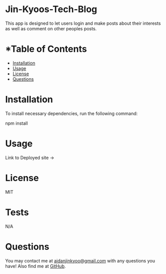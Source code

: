 # Jin-Kyoos-Tech-Blog
      
  This app is designed to let users login and make posts about their interests as well 
  as comment on other peoples posts.
      
  # *Table of Contents
      
  * [Installation](#installation)
  * [Usage](#usage)
  * [License](#license)
  * [Questions](#questions)
      
      
  # Installation
      
  To install necessary dependencies, run the following command: 
      
  npm install
          
  # Usage
      
  Link to Deployed site ->
        
  # License
      
  MIT
  
  # Tests
      
   N/A
      
      
  # Questions
  You may contact me at [aidanjinkyoo@gmail.com](mailto:aidanjinkyoo@gmail.com) with any questions you have!
  Also find me at [GitHub](https://github.com/A-J-U).
